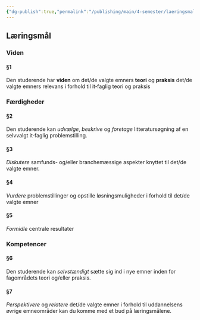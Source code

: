 ```yaml
---
{"dg-publish":true,"permalink":"/publishing/main/4-semester/laeringsmal/laeringsmal-fra-studiet/","title":"Læringmål","created":"2024-08-15T09:14:05.694+02:00"}
---
```


## Læringsmål
### Viden

#### §1
Den studerende har **viden** om det/de valgte emners **teori** og **praksis** det/de valgte emners relevans i forhold til it‐faglig teori og praksis

### Færdigheder

#### §2
Den studerende kan *udvælge*, *beskrive* og *foretage* litteratursøgning af en selvvalgt it‐faglig problemstilling.
#### §3
*Diskutere* samfunds- og/eller branchemæssige aspekter knyttet til det/de valgte
emner.
#### §4
*Vurdere* problemstillinger og opstille løsningsmuligheder i forhold
til det/de valgte emner
#### §5
*Formidle* centrale resultater

### Kompetencer

#### §6
Den studerende kan *selvstændigt* sætte sig ind i nye emner inden for fagområdets teori og/eller praksis.
#### §7
*Perspektivere* og *relatere* det/de valgte emner i forhold til uddannelsens øvrige emneområder kan du komme med et bud på læringsmålene.
